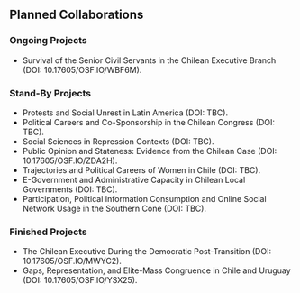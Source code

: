 ## Planned Collaborations

### Ongoing Projects 
- Survival of the Senior Civil Servants in the Chilean Executive Branch (DOI: 10.17605/OSF.IO/WBF6M).

### Stand-By Projects
- Protests and Social Unrest in Latin America (DOI: TBC).
- Political Careers and Co-Sponsorship in the Chilean Congress (DOI: TBC).
- Social Sciences in Repression Contexts (DOI: TBC).
- Public Opinion and Stateness: Evidence from the Chilean Case (DOI: 10.17605/OSF.IO/ZDA2H).
- Trajectories and Political Careers of Women in Chile (DOI: TBC).
- E-Government and Administrative Capacity in Chilean Local Governments (DOI: TBC).
- Participation, Political Information Consumption and Online Social Network Usage in the Southern Cone (DOI: TBC).

### Finished Projects
- The Chilean Executive During the Democratic Post-Transition (DOI: 10.17605/OSF.IO/MWYC2).
- Gaps, Representation, and Elite-Mass Congruence in Chile and Uruguay (DOI: 10.17605/OSF.IO/YSX25).
